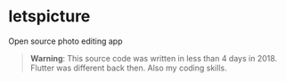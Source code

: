 # letspicture
Open source photo editing app


> **Warning**: This source code was written in less than 4 days in 2018. Flutter was different back then. Also my coding skills. 
